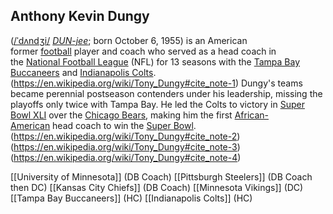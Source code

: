 ## Anthony Kevin Dungy 
([/ˈdʌndʒi/](https://en.wikipedia.org/wiki/Help:IPA/English "Help:IPA/English") [_DUN-jee_](https://en.wikipedia.org/wiki/Help:Pronunciation_respelling_key "Help:Pronunciation respelling key"); born October 6, 1955) is an American former [football](https://en.wikipedia.org/wiki/American_football "American football") player and coach who served as a head coach in the [National Football League](https://en.wikipedia.org/wiki/National_Football_League "National Football League") (NFL) for 13 seasons with the [Tampa Bay Buccaneers](https://en.wikipedia.org/wiki/Tampa_Bay_Buccaneers "Tampa Bay Buccaneers") and [Indianapolis Colts](https://en.wikipedia.org/wiki/Indianapolis_Colts "Indianapolis Colts").(https://en.wikipedia.org/wiki/Tony_Dungy#cite_note-1) Dungy's teams became perennial postseason contenders under his leadership, missing the playoffs only twice with Tampa Bay. He led the Colts to victory in [Super Bowl XLI](https://en.wikipedia.org/wiki/Super_Bowl_XLI "Super Bowl XLI") over the [Chicago Bears](https://en.wikipedia.org/wiki/Chicago_Bears "Chicago Bears"), making him the first [African-American](https://en.wikipedia.org/wiki/African-American "African-American") head coach to win the [Super Bowl](https://en.wikipedia.org/wiki/Super_Bowl "Super Bowl").(https://en.wikipedia.org/wiki/Tony_Dungy#cite_note-2)(https://en.wikipedia.org/wiki/Tony_Dungy#cite_note-3)(https://en.wikipedia.org/wiki/Tony_Dungy#cite_note-4)





[[University of  Minnesota]] (DB Coach)
[[Pittsburgh Steelers]] (DB Coach then DC)
[[Kansas City Chiefs]] (DB Coach)
[[Minnesota Vikings]] (DC)
[[Tampa Bay Buccaneers]] (HC)
[[Indianapolis Colts]] (HC)